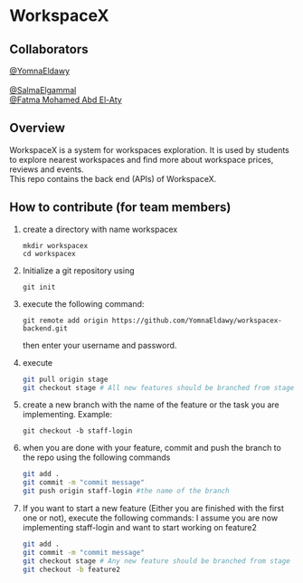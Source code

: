 # WorkspaceX

## Collaborators
[@YomnaEldawy](https://github.com/YomnaEldawy) <br>  
[@SalmaElgammal](https://github.com/SalmaElgammal) <br>
[@Fatma Mohamed Abd El-Aty](https://github.com/Fatma-Mohamed-Abd-El-Aty)

## Overview
WorkspaceX is a system for workspaces exploration. It is used by students to explore nearest workspaces and find more about workspace prices, reviews and events. <br>
This repo contains the back end (APIs) of WorkspaceX. 

## How to contribute (for team members)
1. create a directory with name workspacex
    ```
    mkdir workspacex
    cd workspacex
    ```

2. Initialize a git repository using 
    ``` 
    git init
    ```
3.  execute the following command:
    ``` 
    git remote add origin https://github.com/YomnaEldawy/workspacex-backend.git
    ```
    then enter your username and password.
4. execute
    ```bash
    git pull origin stage
    git checkout stage # All new features should be branched from stage
    ```
5. create a new branch with the name of the feature or the task you are implementing. Example:
    ``` 
    git checkout -b staff-login
    ```
6. when you are done with your feature, commit and push the branch to the repo using the following commands

    ```bash
    git add .
    git commit -m "commit message"
    git push origin staff-login #the name of the branch
    ```
7. If you want to start a new feature (Either you are finished with the first one or not), execute the following commands: I assume you are now implementing staff-login and want to start working on feature2

    ```bash
    git add .
    git commit -m "commit message"
    git checkout stage # Any new feature should be branched from stage
    git checkout -b feature2
    ```
